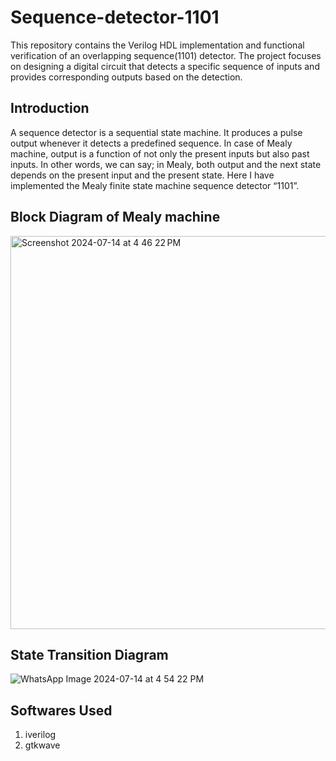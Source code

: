 # Sequence-detector-1101

This repository contains the Verilog HDL implementation and functional verification of an overlapping sequence(1101) detector. The project focuses on designing a digital circuit that detects a specific sequence of inputs and provides corresponding outputs based on the detection.


## Introduction

A sequence detector is a sequential state machine. It produces a pulse output whenever it detects a predefined sequence. In case of Mealy machine, output is a function of not only the present inputs but also past inputs. In other words, we can say; in Mealy, both output and the next state depends on the present input and the present state. Here I have implemented the Mealy finite state machine sequence detector “1101”.


## Block Diagram of Mealy machine

<img width="629" alt="Screenshot 2024-07-14 at 4 46 22 PM" src="https://github.com/user-attachments/assets/44f513eb-715a-4c67-9288-4236d30564b9">


## State Transition Diagram

![WhatsApp Image 2024-07-14 at 4 54 22 PM](https://github.com/user-attachments/assets/54c051ee-d2e5-4525-ae53-b3b7ac697d55)


## Softwares Used

1. iverilog
2. gtkwave
